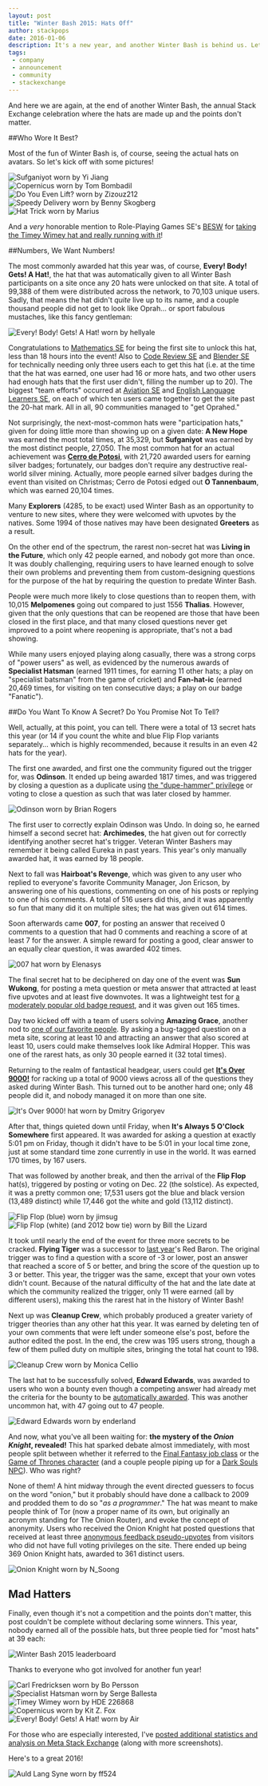 ```yaml
---
layout: post
title: "Winter Bash 2015: Hats Off"
author: stackpops
date: 2016-01-06
description: It's a new year, and another Winter Bash is behind us. Let's relive some of the highlights, and finally get to the bottom of the mysteries of the secret hats, before we close the 2015 (year)book for good!
tags:
 - company
 - announcement
 - community
 - stackexchange
---
```


And here we are again, at the end of another Winter Bash, the annual Stack Exchange celebration where the hats are made up and the points don't matter.

##Who Wore It Best?

Most of the fun of Winter Bash is, of course, seeing the actual hats on avatars. So let's kick off with some pictures!

![Sufganiyot worn by Yi Jiang][imgSufganiyot]  
![Copernicus worn by Tom Bombadil][imgCopernicus1]  
![Do You Even Lift? worn by Zizouz212][imgDYEL1]  
![Speedy Delivery worn by Benny Skogberg][imgSpeedy]  
![Hat Trick worn by Marius][imgHatTrick]

And a _very_ honorable mention to Role-Playing Games SE's [BESW](http://meta.rpg.stackexchange.com/users/4398/besw) for [taking the Timey Wimey hat and really running with it](http://meta.rpg.stackexchange.com/a/5965/)!

##Numbers, We Want Numbers!

The most commonly awarded hat this year was, of course, __Every! Body! Gets! A Hat!__, the hat that was automatically given to all Winter Bash participants on a site once any 20 hats were unlocked on that site. A total of 99,388 of them were distributed across the network, to 70,103 unique users. Sadly, that means the hat didn't _quite_ live up to its name, and a couple thousand people did not get to look like Oprah… or sport fabulous mustaches, like this fancy gentleman:

![Every! Body! Gets! A Hat! worn by hellyale][imgOprah1]  

Congratulations to [Mathematics SE](http://math.stackexchange.com) for being the first site to unlock this hat, less than 18 hours into the event! Also to [Code Review SE](http://codereview.stackexchange.com) and [Blender SE](http://blender.stackexchange.com) for technically needing only three users each to get this hat (i.e. at the time that the hat was earned, one user had 16 or more hats, and two other users had enough hats that the first user didn't, filling the number up to 20). The biggest "team efforts" occurred at [Aviation SE](http://aviation.stackexchange.com) and [English Language Learners SE](http://ell.stackexchange.com), on each of which ten users came together to get the site past the 20-hat mark. All in all, 90 communities managed to "get Oprahed."

Not surprisingly, the next-most-common hats were "participation hats," given for doing little more than showing up on a given date: __A New Hope__ was earned the most total times, at 35,329, but __Sufganiyot__ was earned by the most distinct people, 27,050. The most common hat for an actual achievement was [__Cerro de Potosi__](https://en.wikipedia.org/wiki/Cerro_Rico), with 21,720 awarded users for earning silver badges; fortunately, our badges don't require any destructive real-world silver mining. Actually, more people earned silver badges during the event than visited on Christmas; Cerro de Potosi edged out __O Tannenbaum__, which was earned 20,104 times.

Many __Explorers__ (4285, to be exact) used Winter Bash as an opportunity to venture to new sites, where they were welcomed with upvotes by the natives. Some 1994 of those natives may have been designated __Greeters__ as a result.

On the other end of the spectrum, the rarest non-secret hat was __Living in the Future__, which only 42 people earned, and nobody got more than once. It was doubly challenging, requiring users to have learned enough to solve their own problems and preventing them from custom-designing questions for the purpose of the hat by requiring the question to predate Winter Bash.

People were much more likely to close questions than to reopen them, with 10,015 __Melpomenes__ going out compared to just 1556 __Thalias__. However, given that the only questions that can be reopened are those that have been closed in the first place, and that many closed questions never get improved to a point where reopening is appropriate, that's not a bad showing.

While many users enjoyed playing along casually, there was a strong corps of "power users" as well, as evidenced by the numerous awards of __Specialist Hatsman__ (earned 1911 times, for earning 11 other hats; a play on "specialist batsman" from the game of cricket) and __Fan-hat-ic__ (earned 20,469 times, for visiting on ten consecutive days; a play on our badge "Fanatic").

##Do You Want To Know A Secret? Do You Promise Not To Tell?

Well, actually, at this point, you can tell. There were a total of 13 secret hats this year (or 14 if you count the white and blue Flip Flop variants separately… which is highly recommended, because it results in an even 42 hats for the year).

The first one awarded, and first one the community figured out the trigger for, was __Odinson__. It ended up being awarded 1817 times, and was triggered by closing a question as a duplicate using [the "dupe-hammer" privilege](http://meta.stackexchange.com/questions/230865/increase-close-vote-weight-for-gold-tag-badge-holders) or voting to close a question as such that was later closed by hammer.

![Odinson worn by Brian Rogers][imgOdinson]

The first user to correctly explain Odinson was Undo. In doing so, he earned himself a second secret hat: __Archimedes__, the hat given out for correctly identifying another secret hat's trigger. Veteran Winter Bashers may remember it being called Eureka in past years. This year's only manually awarded hat, it was earned by 18 people.

Next to fall was __Hairboat's Revenge__, which was given to any user who replied to everyone's favorite Community Manager, Jon Ericson, by answering one of his questions, commenting on one of his posts or replying to one of his comments. A total of 516 users did this, and it was apparently so fun that many did it on multiple sites; the hat was given out 614 times.

Soon afterwards came __007__, for posting an answer that received 0 comments to a question that had 0 comments and reaching a score of at least 7 for the answer. A simple reward for posting a good, clear answer to an equally clear question, it was awarded 402 times.

![007 hat worn by Elenasys][img007]

The final secret hat to be deciphered on day one of the event was __Sun Wukong__, for posting a meta question or meta answer that attracted at least five upvotes and at least five downvotes. It was a lightweight test for [a moderately popular old badge request](http://meta.stackexchange.com/questions/101567/meta-sites-should-have-a-badge-for-insightfulness-controversy), and it was given out 165 times.

Day two kicked off with a team of users solving __Amazing Grace__, another nod to [one of our favorite people](https://twitter.com/snipeyhead/status/663922472010432512). By asking a bug-tagged question on a meta site, scoring at least 10 and attracting an answer that also scored at least 10, users could make themselves look like Admiral Hopper. This was one of the rarest hats, as only 30 people earned it (32 total times).

Returning to the realm of fantastical headgear, users could get [__It's Over 9000!__](https://www.youtube.com/watch?v=SiMHTK15Pik) for racking up a total of 9000 views across all of the questions they asked during Winter Bash. This turned out to be another hard one; only 48 people did it, and nobody managed it on more than one site.

![It's Over 9000! hat worn by Dmitry Grigoryev][img9000]

After that, things quieted down until Friday, when __It's Always 5 O'Clock Somewhere__ first appeared. It was awarded for asking a question at exactly 5:01 pm on Friday, though it didn't have to be 5:01 in your local time zone, just at some standard time zone currently in use in the world. It was earned 170 times, by 167 users.

That was followed by another break, and then the arrival of the __Flip Flop__ hat(s), triggered by posting or voting on Dec. 22 (the solstice). As expected, it was a pretty common one; 17,531 users got the blue and black version (13,489 distinct) while 17,446 got the white and gold (13,112 distinct).

![Flip Flop (blue) worn by jimsug][imgFFb]
![Flip Flop (white) (and 2012 bow tie) worn by Bill the Lizard][imgFFw]

It took until nearly the end of the event for three more secrets to be cracked. __Flying Tiger__ was a successor to [last year](http://blog.stackoverflow.com/2015/01/so-long-winter-bash-2014/)'s Red Baron. The original trigger was to find a question with a score of -3 or lower, post an answer that reached a score of 5 or better, and bring the score of the question up to 3 or better. This year, the trigger was the same, except that your own votes didn't count. Because of the natural difficulty of the hat and the late date at which the community realized the trigger, only 11 were earned (all by different users), making this the rarest hat in the history of Winter Bash!

Next up was __Cleanup Crew__, which probably produced a greater variety of trigger theories than any other hat this year. It was earned by deleting ten of your own comments that were left under someone else's post, before the author edited the post. In the end, the crew was 195 users strong, though a few of them pulled duty on multiple sites, bringing the total hat count to 198.

![Cleanup Crew worn by Monica Cellio][imgCleanup]

The last hat to be successfully solved, __Edward Edwards__, was awarded to users who won a bounty even though a competing answer had already met the criteria for the bounty to be [automatically awarded](http://meta.stackexchange.com/questions/16065/how-does-the-bounty-system-work). This was another uncommon hat, with 47 going out to 47 people.

![Edward Edwards worn by enderland][imgEdwards] 

And now, what you've all been waiting for: __the mystery of the *Onion Knight*, revealed!__ This hat sparked debate almost immediately, with most people split between whether it referred to the [Final Fantasy job class](http://finalfantasy.wikia.com/wiki/Onion_Knight_(job)) or the [Game of Thrones character](http://gameofthrones.wikia.com/wiki/Davos_Seaworth) (and a couple people piping up for a [Dark Souls NPC](http://darksouls.wikidot.com/siegmeyer-of-catarina)). Who was right?

None of them! A hint midway through the event directed guessers to focus on the word "onion," but it probably should have done a callback to 2009 and prodded them to do so "_as a programmer_." The hat was meant to make people think of Tor (now a proper name of its own, but originally an acronym standing for The Onion Router), and evoke the concept of anonymity. Users who received the Onion Knight hat posted questions that received at least three [anonymous feedback pseudo-upvotes](http://meta.stackexchange.com/questions/98630/anonymous-user-feedback-now-in-testing) from visitors who did not have full voting privileges on the site. There ended up being 369 Onion Knight hats, awarded to 361 distinct users.

![Onion Knight worn by N_Soong][imgOnion]

## Mad Hatters

Finally, even though it's not a competition and the points don't matter, this post couldn't be complete without declaring some winners. This year, nobody earned all of the possible hats, but three people tied for "most hats" at 39 each:

![Winter Bash 2015 leaderboard][imgLeaderboard]

Thanks to everyone who got involved for another fun year!

![Carl Fredricksen worn by Bo Persson][imgUp]  
![Specialist Hatsman worn by Serge Ballesta][imgHatsman]  
![Timey Wimey worn by HDE 226868][imgDrWho]  
![Copernicus worn by Kit Z. Fox][imgCopernicus2]  
![Every! Body! Gets! A Hat! worn by Air][imgOprah2]

For those who are especially interested, I've [posted additional statistics and analysis on Meta Stack Exchange](http://meta.stackexchange.com/questions/272735/winter-bash-2015-post-mortem) (along with more screenshots).

Here's to a great 2016!

![Auld Lang Syne worn by ff524][img2016]


  [imgSufganiyot]: http://i.stack.imgur.com/5GJSR.png
  [imgOprah1]: http://i.stack.imgur.com/8UXdD.png
  [img007]: http://i.stack.imgur.com/q4KKR.png
  [img9000]: http://i.stack.imgur.com/QvMZj.png
  [imgFFb]: http://i.stack.imgur.com/ySDMx.png
  [imgFFw]: http://i.stack.imgur.com/8JawI.png
  [imgFive]: http://i.stack.imgur.com/5vx9v.png
  [imgEdwards]: http://i.stack.imgur.com/8vvIl.png
  [imgOnion]: http://i.stack.imgur.com/V0033.png
  [imgOdinson]: http://i.stack.imgur.com/wKPMM.png
  [imgCopernicus1]: http://i.stack.imgur.com/oYVMZ.png
  [imgDYEL1]: http://i.stack.imgur.com/hCFD8.png
  [img2016]: http://i.stack.imgur.com/f8CDE.png
  [imgHatsman]: http://i.stack.imgur.com/rIPvB.png
  [imgUp]: http://i.stack.imgur.com/3yeDE.png
  [imgDrWho]: http://i.stack.imgur.com/l3BjK.png
  [imgHatTrick]: http://i.stack.imgur.com/R7S17.png
  [imgSpeedy]: http://i.stack.imgur.com/JGPP7.png
  [imgCopernicus2]: http://i.stack.imgur.com/adP41.png
  [imgOprah2]: http://i.stack.imgur.com/69oYT.png
  [imgCleanup]: http://i.stack.imgur.com/QS0BE.png

  [imgLeaderboard]: http://i.stack.imgur.com/iITG2.png

